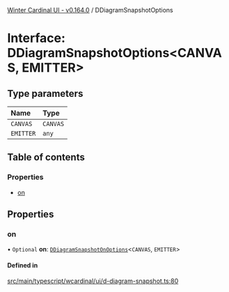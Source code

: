 [Winter Cardinal UI - v0.164.0](../index.md) / DDiagramSnapshotOptions

# Interface: DDiagramSnapshotOptions<CANVAS, EMITTER\>

## Type parameters

| Name | Type |
| :------ | :------ |
| `CANVAS` | `CANVAS` |
| `EMITTER` | `any` |

## Table of contents

### Properties

- [on](DDiagramSnapshotOptions.md#on)

## Properties

### on

• `Optional` **on**: [`DDiagramSnapshotOnOptions`](DDiagramSnapshotOnOptions.md)<`CANVAS`, `EMITTER`\>

#### Defined in

[src/main/typescript/wcardinal/ui/d-diagram-snapshot.ts:80](https://github.com/winter-cardinal/winter-cardinal-ui/blob/v0.164.0/src/main/typescript/wcardinal/ui/d-diagram-snapshot.ts#L80)
